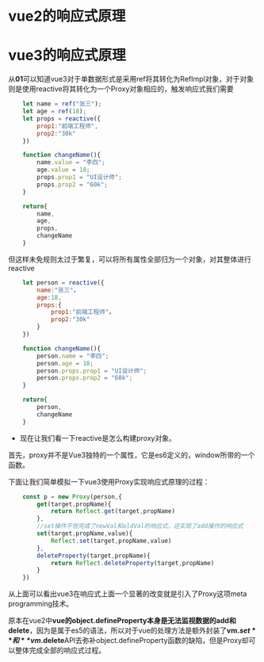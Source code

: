 # vue2的响应式原理

# vue3的响应式原理

从**01**可以知道vue3对于单数据形式是采用ref将其转化为RefImpl对象，对于对象则是使用reactive将其转化为一个Proxy对象相应的，触发响应式我们需要

```javascript
    let name = ref("张三");
    let age = ref(18);
    let props = reactive({
        prop1:"前端工程师",
        prop2:"30k"
    })

    function changeName(){
        name.value = "李四";
        age.value = 18;
        props.prop1 = "UI设计师";
        props.prop2 = "60k";
    }

    return{
        name,
        age,
        props,
        changeName
    }
```

但这样未免规则太过于繁复，可以将所有属性全部归为一个对象，对其整体进行reactive


```javascript
    let person = reactive({
        name:"张三"，
        age:18,
        props:{
            prop1:"前端工程师"，
            prop2:"30k"
        }
    })

    function changeName(){
        person.name = "李四";
        person.age = 18;
        person.props.prop1 = "UI设计师";
        person.props.prop2 = "60k";
    }

    return{
        person,
        changeName
    }
```

- 现在让我们看一下reactive是怎么构建proxy对象。

首先，proxy并不是Vue3独特的一个属性，它是es6定义的，window所带的一个函数。

下面让我们简单模拟一下vue3使用Proxy实现响应式原理的过程：

```JavaScript
    const p = new Proxy(person,{
        get(target,propName){
            return Reflect.get(target,propName)
        },
        //set操作不但完成了newVal和oldVal的响应式，还实现了add操作的响应式
        set(target,propName,value){
            Reflect.set(target,propName,value)
        },
        deleteProperty(target,propName){
            return Reflect.deleteProperty(target,propName)
        }
    })
```

从上面可以看出vue3在响应式上面一个显著的改变就是引入了Proxy这项meta programming技术。

原本在vue2中**vue的object.defineProperty本身是无法监视数据的add和delete**，因为是属于es5的语法，所以对于vue的处理方法是额外封装了**vm.$set**和**vm.$delete**API去弥补object.defineProperty函数的缺陷，但是Proxy却可以整体完成全部的响应式过程。
